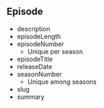 ## Episode

- description
- episodeLength
- episodeNumber
  - Unique per season
- episodeTitle
- releaseDate
- seasonNumber
  - Unique among seasons
- slug
- summary